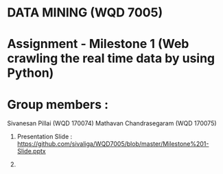 # DATA MINING (WQD 7005)
# Assignment - Milestone 1 (Web crawling the real time data by using Python)
# Group members : 
Sivanesan Pillai (WQD 170074)
Mathavan Chandrasegaram (WQD 170075)

1) Presentation Slide : https://github.com/sivaliga/WQD7005/blob/master/Milestone%201-Slide.pptx

2) 
